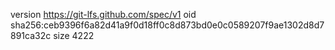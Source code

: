 version https://git-lfs.github.com/spec/v1
oid sha256:ceb9396f6a82d41a9f0d18ff0c8d873bd0e0c0589207f9ae1302d8d7891ca32c
size 4222
